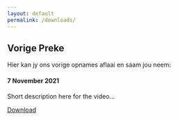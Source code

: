 ```yaml
---
layout: default
permalink: /downloads/
---
```


## Vorige Preke

Hier kan jy ons vorige opnames aflaai en saam jou neem:

<div class="card"> 
  <div class="container">
    <h4><b>7 November 2021</b></h4> 
    <p>Short description here for the video...</p> 
    <a href="https://www.youtube.com/">Download</a> 
  </div>
</div>
